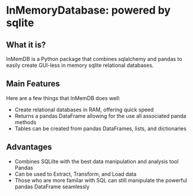 # InMemoryDatabase: powered by sqlite

## What it is?

InMemDB is a Python package that combines sqlalchemy and pandas to easily create GUI-less in memory sqlite relational databases.

## Main Features

Here are a few things that InMemDB does well:

- Create relational databases in RAM, offering quick speed
- Returns a pandas DataFrame allowing for the use all associated panda methods
- Tables can be created from pandas DataFrames, lists, and dictionaries

## Advantages

- Combines SQLilte with the best data manipulation and analysis tool Pandas
- Can be used to Extract, Transform, and Load data
- Those who are more familar with SQL can still manipulate the powerful pandas DataFrame seamlessly
